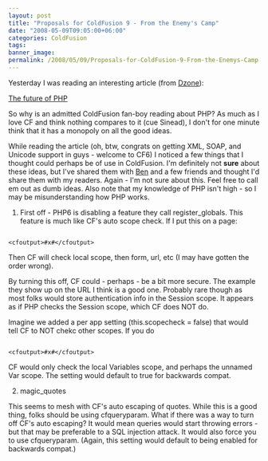 ```yaml
---
layout: post
title: "Proposals for ColdFusion 9 - From the Enemy's Camp"
date: "2008-05-09T09:05:00+06:00"
categories: ColdFusion 
tags: 
banner_image: 
permalink: /2008/05/09/Proposals-for-ColdFusion-9-From-the-Enemys-Camp
---
```


Yesterday I was reading an interesting article (from <a href="http://www.dzone.com">Dzone</a>): 

<a href="http://www.ibm.com/developerworks/opensource/library/os-php-future/?S_TACT=105AGX54&S_CMP=B0508&ca=dnw-918">The future of PHP</a>

So why is an admitted ColdFusion fan-boy reading about PHP? As much as I love CF and think nothing compares to it (cue Sinead), I don't for one minute think that it has a monopoly on all the good ideas.

While reading the article (oh, btw, congrats on getting XML, SOAP, and Unicode support in guys - welcome to CF6) I noticed a few things that I thought could perhaps be of use in ColdFusion. I'm definitely not <b>sure</b> about these ideas, but I've shared them with <a href="http://www.forta.com">Ben</a> and a few friends and thought I'd share them with my readers. Again - I'm not sure about this. Feel free to call em out as dumb ideas. Also note that my knowledge of PHP isn't high - so I may be misunderstanding how PHP works.
<!--more-->
1) First off - PHP6 is disabling a feature they call register_globals. This feature is much like CF's auto scope check. If I put this on a page:

<code>
&lt;cfoutput&gt;#x#&lt;/cfoutput&gt;
</code>

Then CF will check local scope, then form, url, etc (I may have gotten the order wrong).

By turning this off, CF could - perhaps - be a bit more secure. The example they show up on the URL I think is a good one. Probably rare though as most folks would store authentication info in the Session scope. It appears as if PHP checks the Session scope, which CF does NOT do.

Imagine we added a per app setting (this.scopecheck = false) that would tell CF to NOT chekc other scopes. If you do 

<code>
&lt;cfoutput&gt;#x#&lt;/cfoutput&gt;
</code>

CF would only check the local Variables scope, and perhaps the unnamed Var scope. The setting would default to true for backwards compat.


2) magic_quotes

This seems to mesh with CF's auto escaping of quotes. While this is a good thing, folks should be using cfqueryparam. What if there was a way to turn off CF's auto escaping? It would mean queries would start throwing errors - but that may be preferable to a SQL injection attack. It would also force you to use cfqueryparam. (Again, this setting would
default to being enabled for backwards compat.)